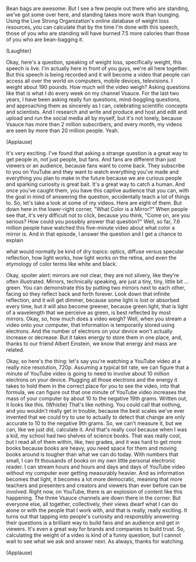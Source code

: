 
Bean bags are awesome.
But I see a few people out there
who are standing,
we&#39;ve got some over here,
and standing takes more
work than lounging.
Using the Live Strong
Organization&#39;s online database
of weight loss resources,
you can calculate
that by the time I&#39;m done
with this speech,
those of you who are standing
will have burned 7.5 more calories
than those of you who are bean-bagging it.

(Laughter)

Okay, here&#39;s a question,
speaking of weight loss,
specifically weight,
this speech is live.
I&#39;m actually here in front of you guys,
we&#39;re all here together.
But this speech is being recorded
and it will become a video
that people can access all over the world
on computers, mobile devices,
televisions.
I weight about 190 pounds.
How much will the video weigh?
Asking questions like that
is what I do every week
on my channel Vsauce.
For the last two years,
I have been asking really fun questions,
mind-boggling questions,
and approaching them
as sincerely as I can,
celebrating scientific
concepts and scientists.
And I research and write
and produce and host
and edit and upload
and run the social media all by myself,
but it&#39;s not lonely,
because Vsauce has
more than 2 million subscribers,
and every month, my videos are seen
by more than 20 million people.
Yeah.

(Applause)

It&#39;s very exciting.
I&#39;ve found that asking a strange question
is a great way to get people in,
not just people, but fans.
And fans are different
than just viewers or an audience,
because fans want to come back.
They subscribe to you on YouTube
and they want to watch
everything you&#39;ve made
and everything you plan
to make in the future
because we are curious people
and sparking curiosity is great bait.
It&#39;s a great way to catch a human.
And once you&#39;ve caught them,
you have this captive
audience that you can,
with the goal in mind
of answering the question,
accidentally teach a lot of things to.
So, let&#39;s take a look
at some of my videos.
Here are eight of them.
But down here in the lower-right corner,
&quot;What Color is a Mirror?&quot;
When people see that,
it&#39;s very difficult not to click,
because you think,
&quot;Come on, are you serious?
How could you possibly
answer that question?&quot;
Well, so far, 7.6 million
people have watched
this five-minute video
about what color a mirror is.
And in that episode, I answer the question
and I get a chance to explain

what would normally be kind of dry topics:
optics,
diffuse versus specular reflection,
how light works,
how light works on the retina,
and even the etymology of color terms
like white and black.

Okay, spoiler alert:
mirrors are not clear,
they are not silvery,
like they&#39;re often illustrated.
Mirrors, technically speaking,
are just a tiny, tiny, little bit ...
green.
You can demonstrate this
by putting two mirrors next to each other,
facing so they reflect
back and forth forever.
Look down that infinite reflection,
and it will get dimmer,
because some light is lost
or absorbed every time,
but it will also become greener,
because green light,
that is light of a wavelength
that we perceive as green,
is best reflected by most mirrors.
Okay, so, how much does a video weigh?
Well, when you stream
a video onto your computer,
that information is temporarily stored
using electrons.
And the number of electrons on your device
won&#39;t actually increase or decrease.
But it takes energy
to store them in one place,
and, thanks to our friend Albert Einstein,
we know that energy and mass are related.

Okay, so here&#39;s the thing:
let&#39;s say you&#39;re watching a YouTube video
at a really nice resolution, 720p.
Assuming a typical bit rate,
we can figure that a minute
of YouTube video
is going to need to involve
about 10 million electrons on your device.
Plugging all those electrons
and the energy it takes to hold them
in the correct place
for you to see the video,
into that formula,
we can figure out
that one minute of YouTube video
increases the mass of your computer
by about 10 to the negative 19th grams.
Written out, it looks like this.
(Whistle)
That&#39;s like nothing.
You could call that nothing,
and you wouldn&#39;t really get in trouble,
because the best scales
we&#39;ve ever invented
that we could try to use
to actually to detect that change
are only accurate to 10
to the negative 9th grams.
So, we can&#39;t measure it,
but we can, like we just did,
calculate it.
And that&#39;s really cool
because when I was a kid,
my school had two shelves
of science books.
That was really cool,
but I read all of them
within, like, two grades,
and it was hard to get more books
because books are heavy,
you need space for them
and moving books around is tougher
than what we can do today.
With numbers that small,
I can fit thousands of books
on my own little personal
electronic reader.
I can stream hours and hours
and days and days of YouTube video
without my computer
ever getting measurably heavier.
And as information becomes that light,
it becomes a lot more democratic,
meaning that more teachers
and presenters and creators
and viewers than ever before
can be involved.
Right now, on YouTube,
there is an explosion
of content like this happening.
The three Vsauce channels
are down there in the corner.
But everyone else,
all together, collectively,
their views dwarf what I can do alone
or with the people that I work with,
and that is really, really exciting.
It turns out that tapping
into people&#39;s curiosity
and responsibly answering their questions
is a brilliant way to build
fans and an audience
and get in viewers.
It&#39;s even a great way
for brands and companies
to build trust.
So, calculating the weight of a video
is kind of a funny question,
but I cannot wait to see
what we ask and answer next.
As always, thanks for watching.

(Applause)


